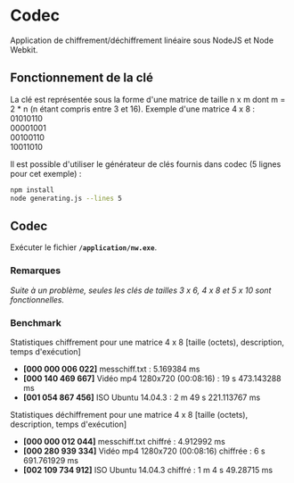 # Codec

Application de chiffrement/déchiffrement linéaire sous NodeJS et Node Webkit.

## Fonctionnement de la clé

La clé est représentée sous la forme d'une matrice de taille n x m dont m = 2 * n (n étant compris entre 3 et 16). 
Exemple d'une matrice 4 x 8 :  
01010110  
00001001  
00100110  
10011010  

Il est possible d'utiliser le générateur de clés fournis dans codec (5 lignes pour cet exemple) :
```bash
npm install
node generating.js --lines 5
```

## Codec

Exécuter le fichier __``/application/nw.exe``__.

### Remarques

*Suite à un problème, seules les clés de tailles 3 x 6, 4 x 8 et 5 x 10 sont fonctionnelles.*

### Benchmark

Statistiques chiffrement pour une matrice 4 x 8 [taille (octets), description, temps d'exécution]  
- **[000 000 006 022]** messchiff.txt : 5.169384 ms 
- **[000 140 469 667]** Vidéo mp4 1280x720 (00:08:16) : 19 s 473.143288 ms 
- **[001 054 867 456]** ISO Ubuntu 14.04.3 : 2 m 49 s 221.113767 ms 

Statistiques déchiffrement pour une matrice 4 x 8 [taille (octets), description, temps d'exécution]  
- **[000 000 012 044]** messchiff.txt chiffré : 4.912992 ms 
- **[000 280 939 334]** Vidéo mp4 1280x720 (00:08:16) chiffrée : 6 s 691.761929 ms 
- **[002 109 734 912]** ISO Ubuntu 14.04.3 chiffré : 1 m 4 s 49.28715 ms 